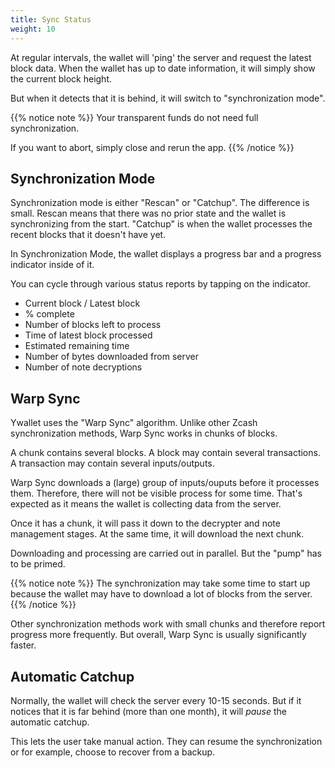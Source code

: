 ```yaml
---
title: Sync Status
weight: 10
---
```


At regular intervals, the wallet will 'ping' the server
and request the latest block data. When the wallet has
up to date information, it will simply show the current
block height.

But when it detects that it is behind, it will switch
to "synchronization mode".

{{% notice note %}}
Your transparent funds do not need 
full synchronization.

If you want to abort, simply close and rerun the
app.
{{% /notice %}}

## Synchronization Mode

Synchronization mode is either "Rescan" or "Catchup". The
difference is small. Rescan means that there was no prior
state and the wallet is synchronizing from the start.
"Catchup" is when the wallet processes the recent
blocks that it doesn't have yet.

In Synchronization Mode, the wallet displays a progress bar
and a progress indicator inside of it.

You can cycle through various status reports by tapping
on the indicator.

- Current block / Latest block
- % complete
- Number of blocks left to process
- Time of latest block processed
- Estimated remaining time
- Number of bytes downloaded from server
- Number of note decryptions

## Warp Sync

Ywallet uses the "Warp Sync" algorithm. Unlike other
Zcash synchronization methods, Warp Sync works in 
chunks of blocks. 

A chunk contains several blocks. A block may contain
several transactions. A transaction may contain several 
inputs/outputs.

Warp Sync downloads a (large) group of inputs/ouputs 
before it processes them. Therefore, there will not
be visible process for some time. That's expected as
it means the wallet is collecting data from the server.

Once it has a chunk, it will pass it down to the decrypter
and note management stages. At the same time, it will 
download the next chunk. 

Downloading and processing are carried out in parallel.
But the "pump" has to be primed. 

{{% notice note %}}
The synchronization may take some time to start up
because the wallet may have to download a lot of
blocks from the server.
{{% /notice %}}

Other synchronization methods
work with small chunks and therefore report progress more
frequently. But overall, Warp Sync is usually significantly faster.

## Automatic Catchup

Normally, the wallet will check the server every 10-15 seconds.
But if it notices that it is far behind (more than one month), 
it will *pause* the automatic catchup.

This lets the user take manual action. They can resume the 
synchronization or for example, choose to recover from a backup.
